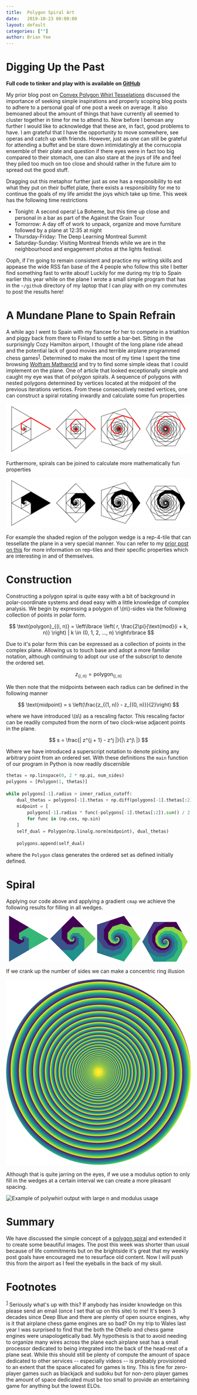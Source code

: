 ```yaml
---
title:  Polygon Spiral Art
date:   2019-10-23 00:00:00
layout: default
categories: [""]
author: Brian Yee
---
```


Digging Up the Past
===================

**Full code to tinker and play with is available on
[GitHub](https://github.com/Brian-Yee/PolyWhirl)**

My prior blog post on [Convex Polygon Whirl Tesselations]() discussed the importance of seeking
simple inspirations and properly scoping blog posts to adhere to a personal goal of one post a week
on average. It also bemoaned about the amount of things that have currently all seemed to cluster
together in time for me to attend to. Now before I bemoan any further I would like to acknowledge
that these are, in fact, good problems to have. I am grateful that I have the opportunity to move
somewhere, see operas and catch up with friends. However, just as one can still be grateful for
attending a buffet and be stare down intimidatingly at the cornucopia ensemble of their plate and
question if there eyes were in fact too big compared to their stomach, one can also stare at the
joys of life and feel they piled too much on too close and should rather in the future aim to
spread out the good stuff.

Dragging out this metaphor further just as one has a responsibility to eat what they put on their
buffet plate, there exists a responsibility for me to continue the goals of my life amidst the joys
which take up time. This week has the following time restrictions

- Tonight: A second opera! La Boheme, but this time up close and personal in a bar as part of the
  Against the Grain Tour
- Tomorrow: A day off of work to unpack, organize and move furniture followed by a plane at 12:35
  at night
- Thursday-Friday: The Deep Learning Montreal Summit
- Saturday-Sunday: Visiting Montreal friends while we are in the neighbourhood and engagement
  photos at the lights festival.

Ooph, if I'm going to remain consistent and practice my writing skills and appease the wide RSS fan
base of the 4 people who follow this site I better find something fast to write about! Luckily for
me during my trip to Spain earlier this year while on the plane I wrote a small simple program that
has in the `~/github` directory of my laptop that I can play with on my commutes to post the
results here!

A Mundane Plane to Spain Refrain
================================

A while ago I went to Spain with my fiancee for her to compete in a triathlon and piggy back from
there to Finland to settle a bar-bet. Sitting in the surprisingly Cozy Hamilton airport, I thought
of the long plane ride ahead and the potential lack of good movies and terrible airplane programmed
chess games<sup>[1](#chess)</sup>. Determined to make the most of my time I spent the time browsing
[Wolfram Mathworld]() and try to find some simple ideas that I could implement on the plane. One of
article that looked exceptionally simple and caught my eye was that of polygon spirals. A sequence
of polygons with nested polygons determined by vertices located at the midpoint of the previous
iterations vertices. From these consecutively nested vertices, one can construct a spiral rotating
inwardly and calculate some fun properties

<p style="text-align:center">
    <img alt="Polygon Spirals" src="../images/polywhirl/polygon-spiral.gif">
</p>

Furthermore, spirals can be joined to calculate more mathematically fun properties

<p style="text-align:center">
    <img alt="Polygon Spirals" src="../images/polywhirl/polygon-wedge.gif">
</p>

For example the shaded region of the polygon wedge is a rep-4-tile that can tessellate the plane in
a very special manner. You can refer to my [prior post on
this](2019-09-02-beautiful-rep-tiles.markdown) for more information on rep-tiles and their specific
properties which are interesting in and of themselves.

Construction
============

Constructing a polygon spiral is quite easy with a bit of background in polar-coordinate systems
and dead easy with a little knowledge of complex analysis. We begin by expressing a polygon of
\\(n\\)-sides via the following collection of points in polar form.

$$
\text{polygon}_{(i, n)} =
\left\lbrace
\left(
r, \frac{2\pi}{\text{mod}(i + k, n)}
\right)
|
k \in (0, 1, 2, ..., n)
\right\rbrace
$$

Due to it's polar form this can be expressed as a collection of points in the complex plane.
Allowing us to touch base and adopt a more familiar notation, although continuing to adopt our use
of the subscript to denote the ordered set.

$$
z_{(i, n)} = \text{polygon}_{(i, n)}
$$

We then note that the midpoints between each radius can be defined in the following manner

$$
\text{midpoint} = s \left(\frac{z_{(1, n)} - z_{(0, n)}}{2}\right)
$$

where we have introduced \\(s\\) as a rescaling factor. This rescaling factor can be readily
computed from the norm of two clock-wise adjacent points in the plane.

$$
s = \frac{| z^{j + 1} - z^j |}{|\ z^j\ |}
$$

Where we have introduced a superscript notation to denote picking any arbitrary point from an
ordered set. With these definitions the `main` function of our program in Python is now readily
discernible

```python
thetas = np.linspace(0, 2 * np.pi, num_sides)
polygons = [Polygon(1, thetas)]

while polygons[-1].radius > inner_radius_cutoff:
    dual_thetas = polygons[-1].thetas + np.diff(polygons[-1].thetas[:2]) / 2
    midpoint = [
        polygons[-1].radius * func(-polygons[-1].thetas[:2]).sum() / 2
        for func in (np.cos, np.sin)
    ]
    self_dual = Polygon(np.linalg.norm(midpoint), dual_thetas)

    polygons.append(self_dual)
```

where the `Polygon` class generates the ordered set as defined initially defined.


Spiral
======

Applying our code above and applying a gradient `cmap` we achieve the following results for filling
in all wedges.

<p style="text-align:center">
    <img alt="Filled triangle wedges" src="../images/polywhirl/triangle.png">
    <img alt="Filled square wedges" src="../images/polywhirl/square.png">
    <img alt="Filled pentagon wedges" src="../images/polywhirl/pentagon.png">
    <img alt="Filled hexagon wedges" src="../images/polywhirl/hexagon.png">
</p>

If we crank up the number of sides we can make a concentric ring illusion

![Concentric ring illusion](../images/polywhirl/illusion.png)

Although that is quite jarring on the eyes, if we use a modulus option to only fill in the wedges
at a certain interval we can create a more pleasant spacing.

![Example of polywhirl output with large n and modulus
usage](../images/polywhirl/modulus-spiral.png)

Summary
=======

We have discussed the simple concept of a [polygon
spiral](http://mathworld.wolfram.com/PolygonalSpiral.html) and extended it to create some beautiful
images. The post this week was shorter than usual because of life commitments but on the brightside
it's great that my weekly post goals have encouraged me to resurface old content. Now I will push
this from the airport as I feel the eyeballs in the back of my skull.

Footnotes
=========

<sup>[1](#chess)</sup> Seriously what's up with this? If anybody has insider knowledge on this
please send an email (once I set that up on this site) to me! It's been 3 decades since Deep Blue
and there are plenty of open source engines, why is it that airplane chess game engines are so bad?
On my trip to Wales last year I was surprised to find that the both the Othello and chess game
engines were unapologetically bad. My hypothesis is that to avoid needing to organize many wires
across the plane each airplane seat has a small processor dedicated to being integrated into the
back of the head-rest of a plane seat. While this should still be plenty of compute the amount of
space dedicated to other services -- especially videos -- is probably provisioned to an extent that
the space allocated for games is tiny. This is fine for zero-player games such as blackjack and
sudoku but for non-zero player games the amount of space dedicated must be too small to provide an
entertaining game for anything but the lowest ELOs.
